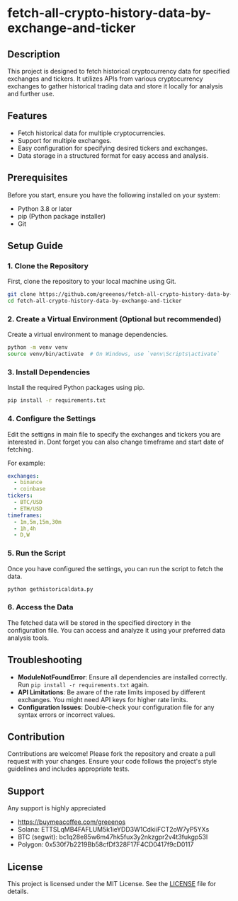 
# fetch-all-crypto-history-data-by-exchange-and-ticker

## Description

This project is designed to fetch historical cryptocurrency data for specified exchanges and tickers. It utilizes APIs from various cryptocurrency exchanges to gather historical trading data and store it locally for analysis and further use.

## Features
- Fetch historical data for multiple cryptocurrencies.
- Support for multiple exchanges.
- Easy configuration for specifying desired tickers and exchanges.
- Data storage in a structured format for easy access and analysis.

## Prerequisites

Before you start, ensure you have the following installed on your system:

- Python 3.8 or later
- pip (Python package installer)
- Git

## Setup Guide

### 1. Clone the Repository

First, clone the repository to your local machine using Git.

```sh
git clone https://github.com/greeenos/fetch-all-crypto-history-data-by-exchange-and-ticker.git
cd fetch-all-crypto-history-data-by-exchange-and-ticker
```

### 2. Create a Virtual Environment (Optional but recommended)

Create a virtual environment to manage dependencies.

```sh
python -m venv venv
source venv/bin/activate  # On Windows, use `venv\Scripts\activate`
```

### 3. Install Dependencies

Install the required Python packages using pip.

```sh
pip install -r requirements.txt
```

### 4. Configure the Settings

Edit the settigns in main file to specify the exchanges and tickers you are interested in. Dont forget you can also change timeframe and start date of fetching.

For example:
```yaml
exchanges:
  - binance
  - coinbase
tickers:
  - BTC/USD
  - ETH/USD
timeframes:
  - 1m,5m,15m,30m
  - 1h,4h
  - D,W
```

### 5. Run the Script

Once you have configured the settings, you can run the script to fetch the data.

```sh
python gethistoricaldata.py 
```

### 6. Access the Data

The fetched data will be stored in the specified directory in the configuration file. You can access and analyze it using your preferred data analysis tools.

## Troubleshooting

- **ModuleNotFoundError**: Ensure all dependencies are installed correctly. Run `pip install -r requirements.txt` again.
- **API Limitations**: Be aware of the rate limits imposed by different exchanges. You might need API keys for higher rate limits.
- **Configuration Issues**: Double-check your configuration file for any syntax errors or incorrect values.

## Contribution

Contributions are welcome! Please fork the repository and create a pull request with your changes. Ensure your code follows the project's style guidelines and includes appropriate tests.

## Support
Any support is highly appreciated 
- https://buymeacoffee.com/greeenos
- Solana: ETTSLqMB4FAFLUM5k1ieYDD3W1CdkiiFCT2oW7yP5YXs
- BTC (segwit): bc1q28e85w6m47hk5fux3y2nkzgpr2v4t3fukgp53l
- Polygon: 0x530f7b2219Bb58cfDf328F17F4CD0417f9cD0117

## License

This project is licensed under the MIT License. See the [LICENSE](https://github.com/greeenos/fetch-all-crypto-history-data-by-exchange-and-ticker/blob/main/LICENSE) file for details.
